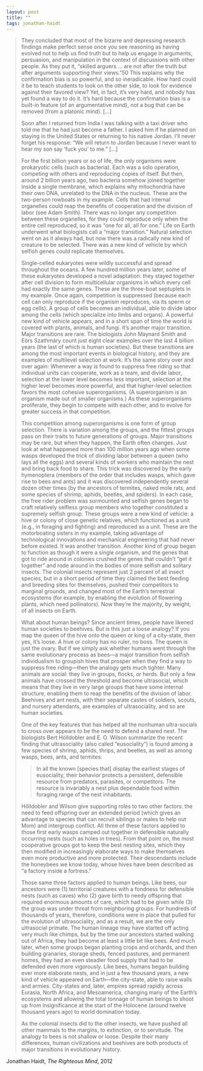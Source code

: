 ```yaml
---
layout: post
title: ""
tags: jonathan-haidt
--- 
```


> They concluded that most of the bizarre and depressing research findings make perfect sense once you see reasoning as having evolved not to help us find truth but to help us engage in arguments, persuasion, and manipulation in the context of discussions with other people. As they put it, “skilled arguers … are not after the truth but after arguments supporting their views.”50 This explains why the confirmation bias is so powerful, and so ineradicable. How hard could it be to teach students to look on the other side, to look for evidence against their favored view? Yet, in fact, it’s very hard, and nobody has yet found a way to do it. It’s hard because the confirmation bias is a built-in feature (of an argumentative mind), not a bug that can be removed (from a platonic mind). [...]
> 
> Soon after I returned from India I was talking with a taxi driver who told me that he had just become a father. I asked him if he planned on staying in the United States or returning to his native Jordan. I’ll never forget his response: “We will return to Jordan because I never want to hear my son say ‘fuck you’ to me.” [...]
> 
> For the first billion years or so of life, the only organisms were prokaryotic cells (such as bacteria). Each was a solo operation, competing with others and reproducing copies of itself. But then, around 2 billion years ago, two bacteria somehow joined together inside a single membrane, which explains why mitochondria have their own DNA, unrelated to the DNA in the nucleus. These are the two-person rowboats in my example. Cells that had internal organelles could reap the benefits of cooperation and the division of labor (see Adam Smith). There was no longer any competition between these organelles, for they could reproduce only when the entire cell reproduced, so it was “one for all, all for one.” Life on Earth underwent what biologists call a “major transition.” Natural selection went on as it always had, but now there was a radically new kind of creature to be selected. There was a new kind of vehicle by which selfish genes could replicate themselves.
> 
> Single-celled eukaryotes were wildly successful and spread throughout the oceans. A few hundred million years later, some of these eukaryotes developed a novel adaptation: they stayed together after cell division to form multicellular organisms in which every cell had exactly the same genes. These are the three-boat septuplets in my example. Once again, competition is suppressed (because each cell can only reproduce if the organism reproduces, via its sperm or egg cells). A group of cells becomes an individual, able to divide labor among the cells (which specialize into limbs and organs). A powerful new kind of vehicle appears, and in a short span of time the world is covered with plants, animals, and fungi. It’s another major transition. Major transitions are rare. The biologists John Maynard Smith and Eörs Szathmáry count just eight clear examples over the last 4 billion years (the last of which is human societies). But these transitions are among the most important events in biological history, and they are examples of multilevel selection at work. It’s the same story over and over again: Whenever a way is found to suppress free riding so that individual units can cooperate, work as a team, and divide labor, selection at the lower level becomes less important, selection at the higher level becomes more powerful, and that higher-level selection favors the most cohesive superorganisms. (A superorganism is an organism made out of smaller organisms.) As these superorganisms proliferate, they begin to compete with each other, and to evolve for greater success in that competition.
> 
> This competition among superorganisms is one form of group selection. There is variation among the groups, and the fittest groups pass on their traits to future generations of groups. Major transitions may be rare, but when they happen, the Earth often changes. Just look at what happened more than 100 million years ago when some wasps developed the trick of dividing labor between a queen (who lays all the eggs) and several kinds of workers who maintain the nest and bring back food to share. This trick was discovered by the early hymenoptera (members of the order that includes wasps, which gave rise to bees and ants) and it was discovered independently several dozen other times (by the ancestors of termites, naked mole rats, and some species of shrimp, aphids, beetles, and spiders). In each case, the free rider problem was surmounted and selfish genes began to craft relatively selfless group members who together constituted a supremely selfish group. These groups were a new kind of vehicle: a hive or colony of close genetic relatives, which functioned as a unit (e.g., in foraging and fighting) and reproduced as a unit. These are the motorboating sisters in my example, taking advantage of technological innovations and mechanical engineering that had never before existed. It was another transition. Another kind of group began to function as though it were a single organism, and the genes that got to ride around in colonies crushed the genes that couldn’t “get it together” and rode around in the bodies of more selfish and solitary insects. The colonial insects represent just 2 percent of all insect species, but in a short period of time they claimed the best feeding and breeding sites for themselves, pushed their competitors to marginal grounds, and changed most of the Earth’s terrestrial ecosystems (for example, by enabling the evolution of flowering plants, which need pollinators). Now they’re the majority, by weight, of all insects on Earth. 
> 
> What about human beings? Since ancient times, people have likened human societies to beehives. But is this just a loose analogy? If you map the queen of the hive onto the queen or king of a city-state, then yes, it’s loose. A hive or colony has no ruler, no boss. The queen is just the ovary. But if we simply ask whether humans went through the same evolutionary process as bees—a major transition from selfish individualism to groupish hives that prosper when they find a way to suppress free riding—then the analogy gets much tighter. Many animals are social: they live in groups, flocks, or herds. But only a few animals have crossed the threshold and become ultrasocial, which means that they live in very large groups that have some internal structure, enabling them to reap the benefits of the division of labor. Beehives and ant nests, with their separate castes of soldiers, scouts, and nursery attendants, are examples of ultrasociality, and so are human societies.
> 
> One of the key features that has helped all the nonhuman ultra-socials to cross over appears to be the need to defend a shared nest. The biologists Bert Hölldobler and E. O. Wilson summarize the recent finding that ultrasociality (also called “eusociality”) is found among a few species of shrimp, aphids, thrips, and beetles, as well as among wasps, bees, ants, and termites:
> > 
> > In all the known [species that] display the earliest stages of eusociality, their behavior protects a persistent, defensible resource from predators, parasites, or competitors. The resource is invariably a nest plus dependable food within foraging range of the nest inhabitants.
> 
> Hölldobler and Wilson give supporting roles to two other factors: the need to feed offspring over an extended period (which gives an advantage to species that can recruit siblings or males to help out Mom) and intergroup conflict. All three of these factors applied to those first early wasps camped out together in defensible naturally occurring nests (such as holes in trees). From that point on, the most cooperative groups got to keep the best nesting sites, which they then modified in increasingly elaborate ways to make themselves even more productive and more protected. Their descendants include the honeybees we know today, whose hives have been described as “a factory inside a fortress.” 
> 
> Those same three factors applied to human beings. Like bees, our ancestors were (1) territorial creatures with a fondness for defensible nests (such as caves) who (2) gave birth to needy offspring that required enormous amounts of care, which had to be given while (3) the group was under threat from neighboring groups. For hundreds of thousands of years, therefore, conditions were in place that pulled for the evolution of ultrasociality, and as a result, we are the only ultrasocial primate. The human lineage may have started off acting very much like chimps, but by the time our ancestors started walking out of Africa, they had become at least a little bit like bees. And much later, when some groups began planting crops and orchards, and then building granaries, storage sheds, fenced pastures, and permanent homes, they had an even steadier food supply that had to be defended even more vigorously. Like bees, humans began building ever more elaborate nests, and in just a few thousand years, a new kind of vehicle appeared on Earth—the city-state, able to raise walls and armies. City-states and, later, empires spread rapidly across Eurasia, North Africa, and Mesoamerica, changing many of the Earth’s ecosystems and allowing the total tonnage of human beings to shoot up from insignificance at the start of the Holocene (around twelve thousand years ago) to world domination today. 
> 
> As the colonial insects did to the other insects, we have pushed all other mammals to the margins, to extinction, or to servitude. The analogy to bees is not shallow or loose. Despite their many differences, human civilizations and beehives are both products of major transitions in evolutionary history.

Jonathan Haidt, _The Righteous Mind_, 2012